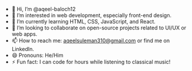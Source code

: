 - 👋 Hi, I’m @aqeel-baloch12
- 👀 I’m interested in web development, especially front-end design.
- 🌱 I’m currently learning HTML, CSS, JavaScript, and React.
- 💞️ I’m looking to collaborate on open-source projects related to UI/UX or web apps.
- 📫 How to reach me: aqeelsuleman310@gmail.com or find me on LinkedIn.
- 😄 Pronouns: He/Him
- ⚡ Fun fact: I can code for hours while listening to classical music!


<!---
aqeel-baloch12/aqeel-baloch12 is a ✨ special ✨ repository because its `README.md` (this file) appears on your GitHub profile.
You can click the Preview link to take a look at your changes.
--->
